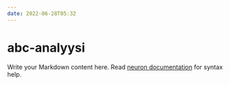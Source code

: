 ```yaml
---
date: 2022-06-28T05:32
---
```


# abc-analyysi

Write your Markdown content here. Read [neuron documentation](https://neuron.zettel.page/2011404.html) for syntax help.

